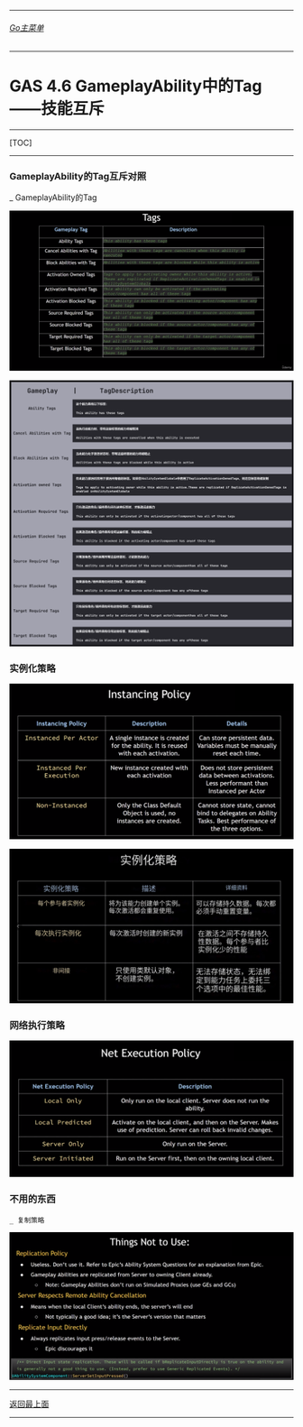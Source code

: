 ___________________________________________________________________________________________
###### [Go主菜单](../MainMenu.md)
___________________________________________________________________________________________

# GAS 4.6 GameplayAbility中的Tag——技能互斥

___________________________________________________________________________________________

[TOC]

___________________________________________________________________________________________

### **GameplayAbility的Tag互斥对照**</font>
_ GameplayAbility的Tag
 
![图片](https://github.com/liyunlong618/LiYunLongKnowledgeLibrary/blob/main/UECPP/Models/GAS/GAS_2_Aura/DetailContent/Image/GAS_026/430545_983024.png?raw=true)
 
![图片](https://github.com/liyunlong618/LiYunLongKnowledgeLibrary/blob/main/UECPP/Models/GAS/GAS_2_Aura/DetailContent/Image/GAS_026/987985_624739.png?raw=true)
### 实例化策略
 
![图片](https://github.com/liyunlong618/LiYunLongKnowledgeLibrary/blob/main/UECPP/Models/GAS/GAS_2_Aura/DetailContent/Image/GAS_026/300629_794101.png?raw=true)
 
![图片](https://github.com/liyunlong618/LiYunLongKnowledgeLibrary/blob/main/UECPP/Models/GAS/GAS_2_Aura/DetailContent/Image/GAS_026/113326_328858.png?raw=true)
### 网络执行策略
 
![图片](https://github.com/liyunlong618/LiYunLongKnowledgeLibrary/blob/main/UECPP/Models/GAS/GAS_2_Aura/DetailContent/Image/GAS_026/687904_423988.png?raw=true)
### 不用的东西
    _ 复制策略 
 
![图片](https://github.com/liyunlong618/LiYunLongKnowledgeLibrary/blob/main/UECPP/Models/GAS/GAS_2_Aura/DetailContent/Image/GAS_026/796052_568561.png?raw=true)

___________________________________________________________________________________________

[返回最上面](#Go主菜单)
___________________________________________________________________________________________